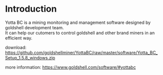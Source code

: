 # Introduction
Yotta BC is a mining monitoring and management software designed by goldshell development team.   
It can help our cutomers to control goldshell and other brand miners in an efficient way.  

download:   
https://github.com/goldshellminer/YottaBC/raw/master/software/Yotta_BC_Setup_1.5.8_windows.zip

more information: https://www.goldshell.com/software/#yottabc

